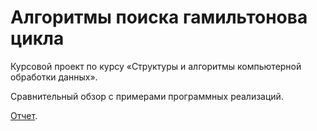 # Алгоритмы поиска гамильтонова цикла
Курсовой проект по курсу «Структуры и алгоритмы компьютерной обработки данных».

Сравнительный обзор с примерами программных реализаций.

[Отчет](https://github.com/olerom/hamiltonian-cycle/releases).
